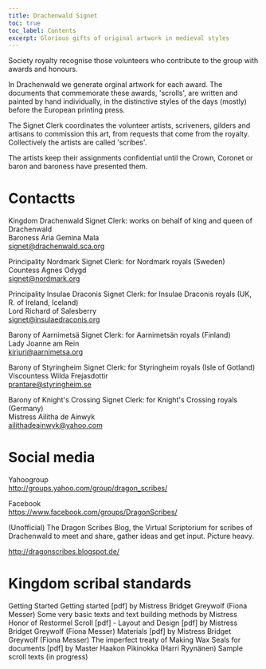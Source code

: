 ```yaml
---
title: Drachenwald Signet
toc: true
toc_label: Contents
excerpt: Glorious gifts of original artwork in medieval styles
---
```


Society royalty recognise those volunteers who contribute to the group with awards and honours. 

In Drachenwald we generate orginal artwork for each award. The documents that commemorate these awards, 'scrolls', are written and painted by hand individually, in the distinctive styles of the days (mostly) before the European printing press. 

The Signet Clerk coordinates the volunteer artists, scriveners, gilders and artisans to commission this art, from requests that come from the royalty. Collectively the artists are called 'scribes'.

The artists keep their assignments confidential until the Crown, Coronet or baron and baroness have presented them. 

# Contactts

Kingdom Drachenwald Signet Clerk: works on behalf of king and queen of Drachenwald  
Baroness Aria Gemina Mala  
signet@drachenwald.sca.org  

Principality Nordmark Signet Clerk: for Nordmark royals (Sweden)  
Countess Agnes Odygd  
signet@nordmark.org  

Principality Insulae Draconis Signet Clerk: for Insulae Draconis royals (UK, R. of Ireland, Iceland)  
Lord Richard of Salesberry  
signet@insulaedraconis.org  

Barony of Aarnimetsä Signet Clerk: for Aarnimetsän royals (Finland)  
Lady Joanne am Rein  
kirjuri@aarnimetsa.org  

Barony of Styringheim Signet Clerk: for Styringheim royals (Isle of Gotland)  
Viscountess Wilda Frejasdottir  
prantare@styringheim.se  

Barony of Knight's Crossing Signet Clerk: for Knight's Crossing royals (Germany)  
Mistress Ailitha de Ainwyk  
ailithadeainwyk@yahoo.com  

# Social media

Yahoogroup  
http://groups.yahoo.com/group/dragon_scribes/

Facebook  
https://www.facebook.com/groups/DragonScribes/

(Unofficial) The Dragon Scribes Blog, the Virtual Scriptorium for scribes of Drachenwald to meet and share, gather ideas and get input. Picture heavy.

http://dragonscribes.blogspot.de/

# Kingdom scribal standards
Getting Started
Getting started [pdf] by Mistress Bridget Greywolf (Fiona Messer)
Some very basic texts and text building methods by Mistress Honor of Restormel
Scroll [pdf] - Layout and Design [pdf] by Mistress Bridget Greywolf (Fiona Messer)
Materials [pdf] by Mistress Bridget Greywolf (Fiona Messer)
The imperfect treaty of Making Wax Seals for documents [pdf] by Master Haakon Pikinokka (Harri Ryynänen)
Sample scroll texts (in progress)
